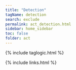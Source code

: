 ```yaml
---
title: "Detection"
tagName: detection
search: exclude
permalink: act_detection.html
sidebar: home_sidebar
toc: false
folder: act
---
```



{% include taglogic.html %}

{% include links.html %}
